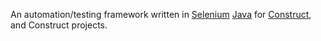An automation/testing framework written in [Selenium](https://www.selenium.dev/) [Java](https://www.java.com/) for [Construct](https://www.construct.net/), and Construct projects.
